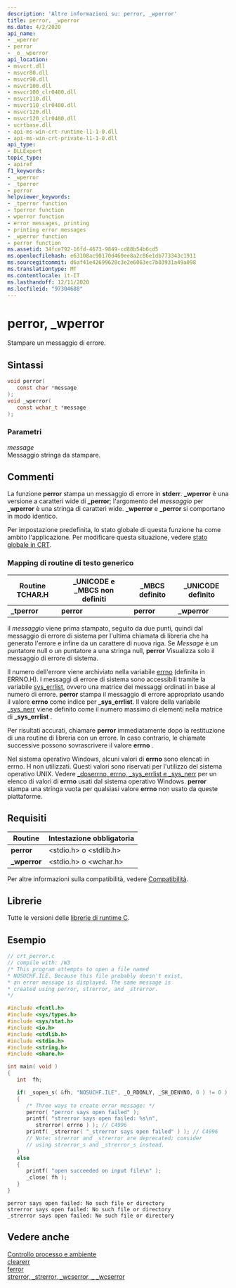 ```yaml
---
description: 'Altre informazioni su: perror, _wperror'
title: perror, _wperror
ms.date: 4/2/2020
api_name:
- _wperror
- perror
- _o__wperror
api_location:
- msvcrt.dll
- msvcr80.dll
- msvcr90.dll
- msvcr100.dll
- msvcr100_clr0400.dll
- msvcr110.dll
- msvcr110_clr0400.dll
- msvcr120.dll
- msvcr120_clr0400.dll
- ucrtbase.dll
- api-ms-win-crt-runtime-l1-1-0.dll
- api-ms-win-crt-private-l1-1-0.dll
api_type:
- DLLExport
topic_type:
- apiref
f1_keywords:
- _wperror
- _tperror
- perror
helpviewer_keywords:
- _tperror function
- tperror function
- wperror function
- error messages, printing
- printing error messages
- _wperror function
- perror function
ms.assetid: 34fce792-16fd-4673-9849-cd88b54b6cd5
ms.openlocfilehash: e63108ac90170d460ee8a2c86e1db773343c1911
ms.sourcegitcommit: d6af41e42699628c3e2e6063ec7b03931a49a098
ms.translationtype: MT
ms.contentlocale: it-IT
ms.lasthandoff: 12/11/2020
ms.locfileid: "97304688"
---
```

# <a name="perror-_wperror"></a>perror, _wperror

Stampare un messaggio di errore.

## <a name="syntax"></a>Sintassi

```C
void perror(
   const char *message
);
void _wperror(
   const wchar_t *message
);
```

### <a name="parameters"></a>Parametri

*message*<br/>
Messaggio stringa da stampare.

## <a name="remarks"></a>Commenti

La funzione **perror** stampa un messaggio di errore in **stderr**. **_wperror** è una versione a caratteri wide di **_perror**; l'argomento del *messaggio* per **_wperror** è una stringa di caratteri wide. **_wperror** e **_perror** si comportano in modo identico.

Per impostazione predefinita, lo stato globale di questa funzione ha come ambito l'applicazione. Per modificare questa situazione, vedere [stato globale in CRT](../global-state.md).

### <a name="generic-text-routine-mappings"></a>Mapping di routine di testo generico

|Routine TCHAR.H|_UNICODE e _MBCS non definiti|_MBCS definito|_UNICODE definito|
|---------------------|------------------------------------|--------------------|-----------------------|
|**_tperror**|**perror**|**perror**|**_wperror**|

il *messaggio* viene prima stampato, seguito da due punti, quindi dal messaggio di errore di sistema per l'ultima chiamata di libreria che ha generato l'errore e infine da un carattere di nuova riga. Se *Message* è un puntatore null o un puntatore a una stringa null, **perror** Visualizza solo il messaggio di errore di sistema.

Il numero dell'errore viene archiviato nella variabile [errno](../../c-runtime-library/errno-doserrno-sys-errlist-and-sys-nerr.md) (definita in ERRNO.H). I messaggi di errore di sistema sono accessibili tramite la variabile [sys_errlist](../../c-runtime-library/errno-doserrno-sys-errlist-and-sys-nerr.md), ovvero una matrice dei messaggi ordinati in base al numero di errore. **perror** stampa il messaggio di errore appropriato usando il valore **errno** come indice per **_sys_errlist**. Il valore della variabile [_sys_nerr](../../c-runtime-library/errno-doserrno-sys-errlist-and-sys-nerr.md) viene definito come il numero massimo di elementi nella matrice di **_sys_errlist** .

Per risultati accurati, chiamare **perror** immediatamente dopo la restituzione di una routine di libreria con un errore. In caso contrario, le chiamate successive possono sovrascrivere il valore **errno** .

Nel sistema operativo Windows, alcuni valori di **errno** sono elencati in errno. H non utilizzati. Questi valori sono riservati per l'utilizzo del sistema operativo UNIX. Vedere [_doserrno, errno, _sys_errlist e _sys_nerr](../../c-runtime-library/errno-doserrno-sys-errlist-and-sys-nerr.md) per un elenco di valori di **errno** usati dal sistema operativo Windows. **perror** stampa una stringa vuota per qualsiasi valore **errno** non usato da queste piattaforme.

## <a name="requirements"></a>Requisiti

|Routine|Intestazione obbligatoria|
|-------------|---------------------|
|**perror**|\<stdio.h> o \<stdlib.h>|
|**_wperror**|\<stdio.h> o \<wchar.h>|

Per altre informazioni sulla compatibilità, vedere [Compatibilità](../../c-runtime-library/compatibility.md).

## <a name="libraries"></a>Librerie

Tutte le versioni delle [librerie di runtime C](../../c-runtime-library/crt-library-features.md).

## <a name="example"></a>Esempio

```C
// crt_perror.c
// compile with: /W3
/* This program attempts to open a file named
* NOSUCHF.ILE. Because this file probably doesn't exist,
* an error message is displayed. The same message is
* created using perror, strerror, and _strerror.
*/

#include <fcntl.h>
#include <sys/types.h>
#include <sys/stat.h>
#include <io.h>
#include <stdlib.h>
#include <stdio.h>
#include <string.h>
#include <share.h>

int main( void )
{
   int  fh;

   if( _sopen_s( &fh, "NOSUCHF.ILE", _O_RDONLY, _SH_DENYNO, 0 ) != 0 )
   {
      /* Three ways to create error message: */
      perror( "perror says open failed" );
      printf( "strerror says open failed: %s\n",
         strerror( errno ) ); // C4996
      printf( _strerror( "_strerror says open failed" ) ); // C4996
      // Note: strerror and _strerror are deprecated; consider
      // using strerror_s and _strerror_s instead.
   }
   else
   {
      printf( "open succeeded on input file\n" );
      _close( fh );
   }
}
```

```Output
perror says open failed: No such file or directory
strerror says open failed: No such file or directory
_strerror says open failed: No such file or directory
```

## <a name="see-also"></a>Vedere anche

[Controllo processo e ambiente](../../c-runtime-library/process-and-environment-control.md)<br/>
[clearerr](clearerr.md)<br/>
[ferror](ferror.md)<br/>
[strerror, _strerror, _wcserror, \_ _wcserror](strerror-strerror-wcserror-wcserror.md)<br/>

